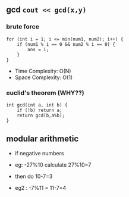 ## gcd `cout << gcd(x,y)`
### brute force
```
for (int i = 1; i <= min(num1, num2); i++) {
	if (num1 % i == 0 && num2 % i == 0) {
		ans = i;
	}
}
```
- Time Complexity: O(N)
- Space Complexity: O(1)
### euclid's theorem (WHY??)
```
int gcd(int a, int b) {
	if (!b) return a;
	return gcd(b,a%b); 
} 
```
## modular arithmetic
- if negative numbers
- eg: -27%10 calculate 27%10=7
- then do 10-7=3

- eg2 : -7%11 = 11-7=4
